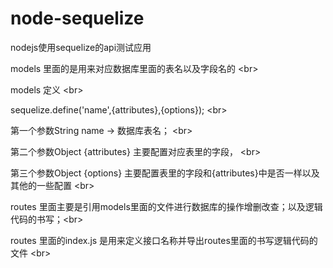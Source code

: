 # node-sequelize
nodejs使用sequelize的api测试应用<br>

models 里面的是用来对应数据库里面的表名以及字段名的 \<br>

models 定义 \<br>

sequelize.define('name',{attributes},{options}); \<br>

第一个参数String name -> 数据库表名； \<br>

第二个参数Object {attributes}  主要配置对应表里的字段， \<br>

第三个参数Object {options} 主要配置表里的字段和{attributes}中是否一样以及其他的一些配置 \<br>


routes 里面主要是引用models里面的文件进行数据库的操作增删改查；以及逻辑代码的书写；\<br>

routes 里面的index.js 是用来定义接口名称并导出routes里面的书写逻辑代码的文件 \<br>

